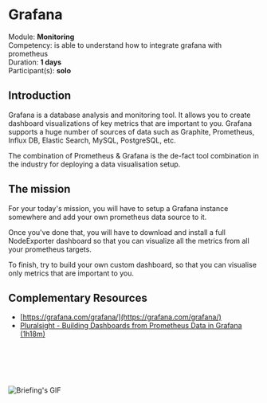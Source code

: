 # Grafana

Module: **Monitoring** </br>
Competency: is able to understand how to integrate grafana with prometheus </br>
Duration: **1 days** </br>
Participant(s): **solo** </br>

## Introduction

Grafana is a database analysis and monitoring tool. It allows you to create dashboard visualizations of key metrics that are important to you. Grafana supports a huge number of sources of data such as Graphite, Prometheus, Influx DB, Elastic Search, MySQL, PostgreSQL, etc.

The combination of Prometheus & Grafana is the de-fact tool combination in the industry for deploying a data visualisation setup.

## The mission

For your today's mission, you will have to setup a Grafana instance somewhere and add your own prometheus data source to it.

Once you've done that, you will have to download and install a full NodeExporter dashboard so that you can visualize all the metrics from all your prometheus targets.

To finish, try to build your own custom dashboard, so that you can visualise only metrics that are important to you.

## Complementary Resources
 - [https://grafana.com/grafana/](https://grafana.com/grafana/)
 - [Pluralsight - Building Dashboards from Prometheus Data in Grafana (1h18m)](https://app.pluralsight.com/library/courses/prometheus-grafana-building-dashboards-data/table-of-contents)
<br />
<br />
<br />
<br />

![Briefing's GIF](https://www.meme-arsenal.com/memes/e01fc0b57b6a72a0197cb2e350d474b1.jpg)